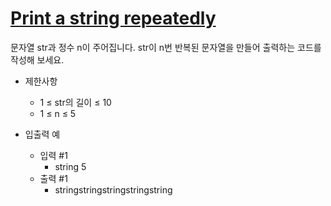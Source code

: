 # [Print a string repeatedly](https://school.programmers.co.kr/learn/courses/30/lessons/181950)

문자열 str과 정수 n이 주어집니다.
  str이 n번 반복된 문자열을 만들어 출력하는 코드를 작성해 보세요.

- 제한사항
  - 1 ≤ str의 길이 ≤ 10
  - 1 ≤ n ≤ 5


- 입출력 예
  - 입력 #1
    - string 5 
  - 출력 #1 
    - stringstringstringstringstring
